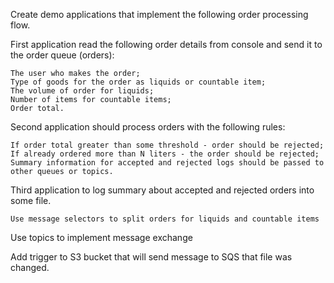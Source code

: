 Create demo applications that implement the following order processing flow. 

First application read the following order details from console and send it to the order queue (orders):

    The user who makes the order;
    Type of goods for the order as liquids or countable item;
    The volume of order for liquids;
    Number of items for countable items;
    Order total.

Second application should process orders with the following rules:

    If order total greater than some threshold - order should be rejected;
    If already ordered more than N liters - the order should be rejected;
    Summary information for accepted and rejected logs should be passed to other queues or topics.

Third application to log summary about accepted and rejected orders into some file.

    Use message selectors to split orders for liquids and countable items
  
Use topics to implement message exchange
   
Add trigger to S3 bucket that will send message to SQS that file was changed.